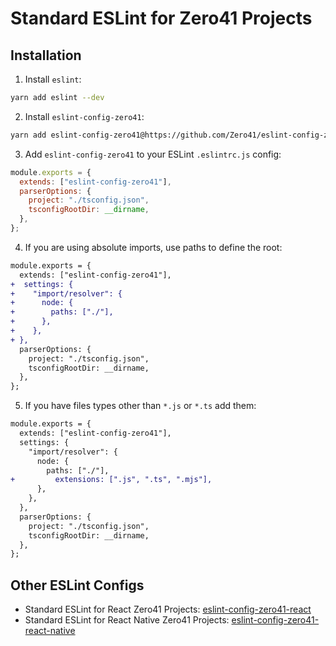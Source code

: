 # Standard ESLint for Zero41 Projects

## Installation

1. Install `eslint`:
  ```sh
  yarn add eslint --dev
  ```
  
2. Install `eslint-config-zero41`:
  ```sh
  yarn add eslint-config-zero41@https://github.com/Zero41/eslint-config-zero41.git --dev
  ```

3. Add `eslint-config-zero41` to your ESLint `.eslintrc.js` config:
  ```javascript
  module.exports = {
    extends: ["eslint-config-zero41"],
    parserOptions: {
      project: "./tsconfig.json",
      tsconfigRootDir: __dirname,
    },
  };
  ```

4. If you are using absolute imports, use paths to define the root:
  ```diff
  module.exports = {
    extends: ["eslint-config-zero41"],
  +  settings: {
  +    "import/resolver": {
  +      node: {
  +        paths: ["./"],
  +      },
  +    },
  + },
    parserOptions: {
      project: "./tsconfig.json",
      tsconfigRootDir: __dirname,
    },
  };
  ```
  
5. If you have files types other than `*.js` or `*.ts` add them:
  ```diff
  module.exports = {
    extends: ["eslint-config-zero41"],
    settings: {
      "import/resolver": {
        node: {
          paths: ["./"],
  +         extensions: [".js", ".ts", ".mjs"],
        },
      },
    },
    parserOptions: {
      project: "./tsconfig.json",
      tsconfigRootDir: __dirname,
    },
  };
  ```
## Other ESLint Configs
- Standard ESLint for React Zero41 Projects: [eslint-config-zero41-react](https://github.com/Zero41/eslint-config-zero41-react)
- Standard ESLint for React Native Zero41 Projects: [eslint-config-zero41-react-native](https://github.com/Zero41/eslint-config-zero41-react-native)
